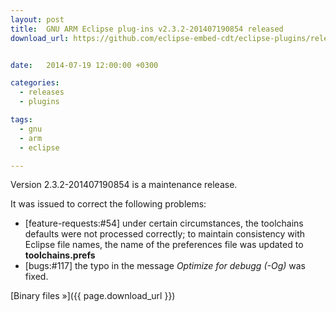 ```yaml
---
layout: post
title:  GNU ARM Eclipse plug-ins v2.3.2-201407190854 released
download_url: https://github.com/eclipse-embed-cdt/eclipse-plugins/releases/tag/v2.3.2-201407190854


date:   2014-07-19 12:00:00 +0300

categories:
  - releases
  - plugins

tags:
  - gnu
  - arm
  - eclipse

---
```


Version 2.3.2-201407190854 is a maintenance release.

It was issued to correct the following problems:

- [feature-requests:#54] under certain circumstances, the toolchains defaults were not processed correctly; to maintain consistency with Eclipse file names, the name of the preferences file was updated to **toolchains.prefs**
- [bugs:#117] the typo in the message _Optimize for debugg (-Og)_ was fixed.

[Binary files »]({{ page.download_url }})
